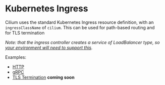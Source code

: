 # Kubernetes Ingress 

Cilium uses the standard Kubernetes Ingress resource definition, with an `ingressClassName` of `cilium`. This can be used for path-based routing and for TLS termination

*Note: that the ingress controller creates a service of LoadBalancer type, so [your environment will need to support this](https://github.com/cilium/cilium-service-mesh-beta/issues/3).*

Examples: 
* [HTTP](http.md)
* [gRPC](grpc.md)
* [TLS Termination]() **coming soon**




